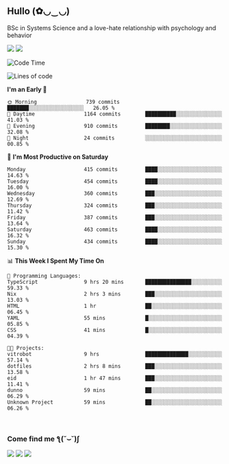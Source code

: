 <h2>Hullo (✿◡‿◡)</h2>

BSc in Systems Science and a love-hate relationship with psychology and behavior

<img src="https://github-readme-activity-graph.vercel.app/graph?username=hedonicadapter&theme=high-contrast"/>
<img src="https://github-readme-stats-git-masterrstaa-rickstaa.vercel.app/api?username=hedonicadapter&theme=highcontrast"/>

<!--START_SECTION:waka-->
![Code Time](http://img.shields.io/badge/Code%20Time-2%2C176%20hrs%201%20min-blue)

![Lines of code](https://img.shields.io/badge/From%20Hello%20World%20I%27ve%20Written-6.7%20million%20lines%20of%20code-blue)

**I'm an Early 🐤** 

```text
🌞 Morning                739 commits         ███████░░░░░░░░░░░░░░░░░░   26.05 % 
🌆 Daytime                1164 commits        ██████████░░░░░░░░░░░░░░░   41.03 % 
🌃 Evening                910 commits         ████████░░░░░░░░░░░░░░░░░   32.08 % 
🌙 Night                  24 commits          ░░░░░░░░░░░░░░░░░░░░░░░░░   00.85 % 
```
📅 **I'm Most Productive on Saturday** 

```text
Monday                   415 commits         ████░░░░░░░░░░░░░░░░░░░░░   14.63 % 
Tuesday                  454 commits         ████░░░░░░░░░░░░░░░░░░░░░   16.00 % 
Wednesday                360 commits         ███░░░░░░░░░░░░░░░░░░░░░░   12.69 % 
Thursday                 324 commits         ███░░░░░░░░░░░░░░░░░░░░░░   11.42 % 
Friday                   387 commits         ███░░░░░░░░░░░░░░░░░░░░░░   13.64 % 
Saturday                 463 commits         ████░░░░░░░░░░░░░░░░░░░░░   16.32 % 
Sunday                   434 commits         ████░░░░░░░░░░░░░░░░░░░░░   15.30 % 
```


📊 **This Week I Spent My Time On** 

```text
💬 Programming Languages: 
TypeScript               9 hrs 20 mins       ███████████████░░░░░░░░░░   59.33 % 
Nix                      2 hrs 3 mins        ███░░░░░░░░░░░░░░░░░░░░░░   13.03 % 
HTML                     1 hr                ██░░░░░░░░░░░░░░░░░░░░░░░   06.45 % 
YAML                     55 mins             █░░░░░░░░░░░░░░░░░░░░░░░░   05.85 % 
CSS                      41 mins             █░░░░░░░░░░░░░░░░░░░░░░░░   04.39 % 

🐱‍💻 Projects: 
vitrobot                 9 hrs               ██████████████░░░░░░░░░░░   57.14 % 
dotfiles                 2 hrs 8 mins        ███░░░░░░░░░░░░░░░░░░░░░░   13.58 % 
eid                      1 hr 47 mins        ███░░░░░░░░░░░░░░░░░░░░░░   11.41 % 
dunno                    59 mins             ██░░░░░░░░░░░░░░░░░░░░░░░   06.29 % 
Unknown Project          59 mins             ██░░░░░░░░░░░░░░░░░░░░░░░   06.26 % 
```


<!--END_SECTION:waka-->

<br/>
<h3>Come find me ƪ(˘⌣˘)ʃ </h3>

<a href="https://hedonicadapter.com/"><img src="https://img.shields.io/badge/-Portfolio-3423A6?style=flat-square&logo=Google-Chrome&logoColor=white"/></a>
<a href="www.linkedin.com/in/sam-herman"><img src="https://img.shields.io/badge/-Sam%20Herman-0077B5?style=flat-square&logo=Linkedin&logoColor=white"/></a>
<a href="mailto:mailservice.samherman@gmail.com"><img src="https://img.shields.io/badge/-mailservice.samherman@gmail.com-D14836?style=flat-square&logo=Gmail&logoColor=white"/></a>

<!--
**cdthomp1/cdthomp1** is a ✨ _special_ ✨ repository because its `README.md` (this file) appears on your GitHub profile.


----
Credit: [cdthomp1](https://github.com/cdthomp1)

Last Edited on: 19/11/2020
